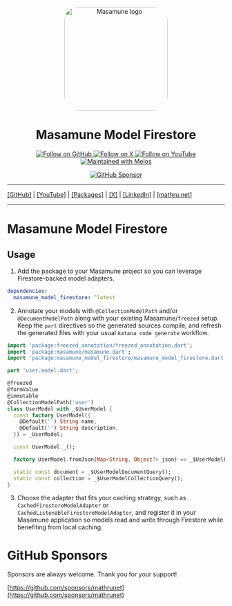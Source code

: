 <p align="center">
  <a href="https://mathru.net">
    <img width="240px" src="https://raw.githubusercontent.com/mathrunet/flutter_masamune/master/.github/images/icon.png" alt="Masamune logo" style="border-radius: 32px"s><br/>
  </a>
  <h1 align="center">Masamune Model Firestore</h1>
</p>

<p align="center">
  <a href="https://github.com/mathrunet">
    <img src="https://img.shields.io/static/v1?label=GitHub&message=Follow&logo=GitHub&color=333333&link=https://github.com/mathrunet" alt="Follow on GitHub" />
  </a>
  <a href="https://x.com/mathru">
    <img src="https://img.shields.io/static/v1?label=@mathru&message=Follow&logo=X&color=0F1419&link=https://x.com/mathru" alt="Follow on X" />
  </a>
  <a href="https://www.youtube.com/c/mathrunetchannel">
    <img src="https://img.shields.io/static/v1?label=YouTube&message=Follow&logo=YouTube&color=FF0000&link=https://www.youtube.com/c/mathrunetchannel" alt="Follow on YouTube" />
  </a>
  <a href="https://github.com/invertase/melos">
    <img src="https://img.shields.io/static/v1?label=maintained%20with&message=melos&color=FF1493&link=https://github.com/invertase/melos" alt="Maintained with Melos" />
  </a>
</p>

<p align="center">
  <a href="https://github.com/sponsors/mathrunet"><img src="https://img.shields.io/static/v1?label=Sponsor&message=%E2%9D%A4&logo=GitHub&color=ff69b4&link=https://github.com/sponsors/mathrunet" alt="GitHub Sponsor" /></a>
</p>

---

[[GitHub]](https://github.com/mathrunet) | [[YouTube]](https://www.youtube.com/c/mathrunetchannel) | [[Packages]](https://pub.dev/publishers/mathru.net/packages) | [[X]](https://x.com/mathru) | [[LinkedIn]](https://www.linkedin.com/in/mathrunet/) | [[mathru.net]](https://mathru.net)

---

# Masamune Model Firestore

## Usage

1. Add the package to your Masamune project so you can leverage Firestore-backed model adapters.

```yaml
dependencies:
  masamune_model_firestore: ^latest
```

2. Annotate your models with `@CollectionModelPath` and/or `@DocumentModelPath` along with your existing Masamune/`freezed` setup. Keep the `part` directives so the generated sources compile, and refresh the generated files with your usual `katana code generate` workflow.

```dart
import 'package:freezed_annotation/freezed_annotation.dart';
import 'package:masamune/masamune.dart';
import 'package:masamune_model_firestore/masamune_model_firestore.dart';

part 'user.model.dart';

@freezed
@formValue
@immutable
@CollectionModelPath('user')
class UserModel with _$UserModel {
  const factory UserModel({
    @Default('') String name,
    @Default('') String description,
  }) = _UserModel;

  const UserModel._();

  factory UserModel.fromJson(Map<String, Object?> json) => _$UserModelFromJson(json);

  static const document = _$UserModelDocumentQuery();
  static const collection = _$UserModelCollectionQuery();
}
```

3. Choose the adapter that fits your caching strategy, such as `CachedFirestoreModelAdapter` or `CachedListenableFirestoreModelAdapter`, and register it in your Masamune application so models read and write through Firestore while benefiting from local caching.

# GitHub Sponsors

Sponsors are always welcome. Thank you for your support!

[https://github.com/sponsors/mathrunet](https://github.com/sponsors/mathrunet)